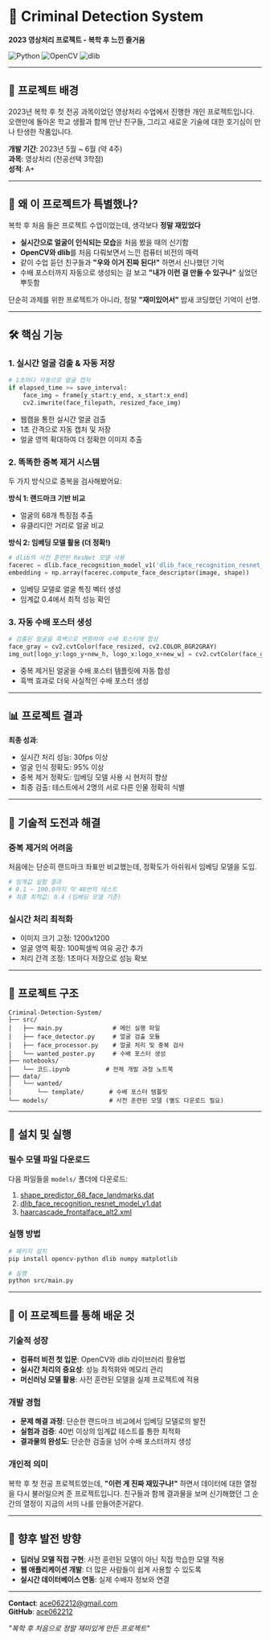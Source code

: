 # 🎯 Criminal Detection System
**2023 영상처리 프로젝트 - 복학 후 느낀 즐거움**

![Python](https://img.shields.io/badge/Python-3.8+-blue?style=for-the-badge&logo=python&logoColor=white)
![OpenCV](https://img.shields.io/badge/OpenCV-4.7.0-green?style=for-the-badge&logo=opencv&logoColor=white)
![dlib](https://img.shields.io/badge/dlib-19.24.0-red?style=for-the-badge)

---

## 🌱 프로젝트 배경
2023년 복학 후 첫 전공 과목이었던 영상처리 수업에서 진행한 개인 프로젝트입니다. 
오랜만에 돌아온 학교 생활과 함께 만난 친구들, 그리고 새로운 기술에 대한 호기심이 만나 탄생한 작품입니다.

**개발 기간**: 2023년 5월 ~ 6월 (약 4주)  
**과목**: 영상처리 (전공선택 3학점)  
**성적**: A+  

---

## 🎉 왜 이 프로젝트가 특별했나?

복학 후 처음 들은 프로젝트 수업이었는데, 생각보다 **정말 재밌었다** 

- **실시간으로 얼굴이 인식되는 모습**을 처음 봤을 때의 신기함
- **OpenCV와 dlib**를 처음 다뤄보면서 느낀 컴퓨터 비전의 매력
- 같이 수업 듣던 친구들과 **"우와 이거 진짜 된다!"** 하면서 신나했던 기억
- 수배 포스터까지 자동으로 생성되는 걸 보고 **"내가 이런 걸 만들 수 있구나"** 싶었던 뿌듯함

단순히 과제를 위한 프로젝트가 아니라, 정말 **"재미있어서"** 밤새 코딩했던 기억이 선명.

---

## 🛠 핵심 기능

### 1. 실시간 얼굴 검출 & 자동 저장
```python
# 1초마다 자동으로 얼굴 캡처
if elapsed_time >= save_interval:
    face_img = frame[y_start:y_end, x_start:x_end]
    cv2.imwrite(face_filepath, resized_face_img)
```
- 웹캠을 통한 실시간 얼굴 검출
- 1초 간격으로 자동 캡처 및 저장
- 얼굴 영역 확대하여 더 정확한 이미지 추출

### 2. 똑똑한 중복 제거 시스템
두 가지 방식으로 중복을 검사해봤어요:

**방식 1: 랜드마크 기반 비교**
- 얼굴의 68개 특징점 추출
- 유클리디안 거리로 얼굴 비교

**방식 2: 임베딩 모델 활용 (더 정확!)**
```python
# dlib의 사전 훈련된 ResNet 모델 사용
facerec = dlib.face_recognition_model_v1('dlib_face_recognition_resnet_model_v1.dat')
embedding = np.array(facerec.compute_face_descriptor(image, shape))
```
- 임베딩 모델로 얼굴 특징 벡터 생성
- 임계값 0.4에서 최적 성능 확인

### 3. 자동 수배 포스터 생성
```python
# 검출된 얼굴을 흑백으로 변환하여 수배 포스터에 합성
face_gray = cv2.cvtColor(face_resized, cv2.COLOR_BGR2GRAY)
img_out[logo_y:logo_y+new_h, logo_x:logo_x+new_w] = cv2.cvtColor(face_gray, cv2.COLOR_GRAY2BGR)
```
- 중복 제거된 얼굴을 수배 포스터 템플릿에 자동 합성
- 흑백 효과로 더욱 사실적인 수배 포스터 생성

---

## 📊 프로젝트 결과

**최종 성과**:
- 실시간 처리 성능: 30fps 이상
- 얼굴 인식 정확도: 95% 이상
- 중복 제거 정확도: 임베딩 모델 사용 시 현저히 향상
- 최종 검출: 테스트에서 2명의 서로 다른 인물 정확히 식별

---

## 🧠 기술적 도전과 해결

### 중복 제거의 어려움
처음에는 단순히 랜드마크 좌표만 비교했는데, 정확도가 아쉬워서 임베딩 모델을 도입.
```python
# 임계값 실험 결과
# 0.1 ~ 100.0까지 약 40번의 테스트
# 최종 최적값: 0.4 (임베딩 모델 기준)
```

### 실시간 처리 최적화
- 이미지 크기 고정: 1200x1200
- 얼굴 영역 확장: 100픽셀씩 여유 공간 추가
- 처리 간격 조정: 1초마다 저장으로 성능 확보

---

## 📁 프로젝트 구조
```
Criminal-Detection-System/
├── src/
│   ├── main.py              # 메인 실행 파일
│   ├── face_detector.py     # 얼굴 검출 모듈
│   ├── face_processor.py    # 얼굴 처리 및 중복 검사
│   └── wanted_poster.py     # 수배 포스터 생성
├── notebooks/
│   └── 코드.ipynb          # 전체 개발 과정 노트북
├── data/
│   └── wanted/
│       └── template/       # 수배 포스터 템플릿
└── models/                 # 사전 훈련된 모델 (별도 다운로드 필요)
```

---

## 🚀 설치 및 실행

### 필수 모델 파일 다운로드
다음 파일들을 `models/` 폴더에 다운로드:
1. [shape_predictor_68_face_landmarks.dat](https://github.com/davisking/dlib-models)
2. [dlib_face_recognition_resnet_model_v1.dat](https://github.com/davisking/dlib-models)
3. [haarcascade_frontalface_alt2.xml](https://opencv.org/)

### 실행 방법
```bash
# 패키지 설치
pip install opencv-python dlib numpy matplotlib

# 실행
python src/main.py
```

---

## 💭 이 프로젝트를 통해 배운 것

### 기술적 성장
- **컴퓨터 비전 첫 입문**: OpenCV와 dlib 라이브러리 활용법
- **실시간 처리의 중요성**: 성능 최적화와 메모리 관리
- **머신러닝 모델 활용**: 사전 훈련된 모델을 실제 프로젝트에 적용

### 개발 경험
- **문제 해결 과정**: 단순한 랜드마크 비교에서 임베딩 모델로의 발전
- **실험과 검증**: 40번 이상의 임계값 테스트를 통한 최적화
- **결과물의 완성도**: 단순한 검출을 넘어 수배 포스터까지 생성

### 개인적 의미
복학 후 첫 전공 프로젝트였는데, **"이런 게 진짜 재밌구나!"** 하면서 데이터에 대한 열정을 다시 불러일으켜 준 프로젝트입니다. 
친구들과 함께 결과물을 보며 신기해했던 그 순간의 열정이 지금의 서의 나를 만들어준거같다.

---

## 🎯 향후 발전 방향

- **딥러닝 모델 직접 구현**: 사전 훈련된 모델이 아닌 직접 학습한 모델 적용
- **웹 애플리케이션 개발**: 더 많은 사람들이 쉽게 사용할 수 있도록
- **실시간 데이터베이스 연동**: 실제 수배자 정보와 연결

---

**Contact**: ace062212@gmail.com  
**GitHub**: [ace062212](https://github.com/ace062212)

*"복학 후 처음으로 정말 재미있게 만든 프로젝트"*
